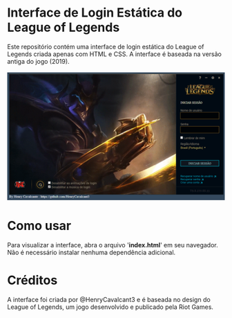# Interface de Login Estática do League of Legends
Este repositório contém uma interface de login estática do League of Legends criada apenas com HTML e CSS. A interface é baseada na versão antiga do jogo (2019).
<br><br>
![Screenshot](https://github.com/HenryCavalcant3/lolLogin/blob/master/evo/a4.PNG)
# Como usar
Para visualizar a interface, abra o arquivo '**index.html**' em seu navegador. Não é necessário instalar nenhuma dependência adicional.
# Créditos
A interface foi criada por @HenryCavalcant3 e é baseada no design do League of Legends, um jogo desenvolvido e publicado pela Riot Games.
